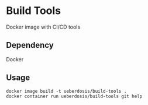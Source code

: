 # Build Tools

Docker image with CI/CD tools

## Dependency

Docker

## Usage

```
docker image build -t ueberdosis/build-tools .
docker container run ueberdosis/build-tools git help
```